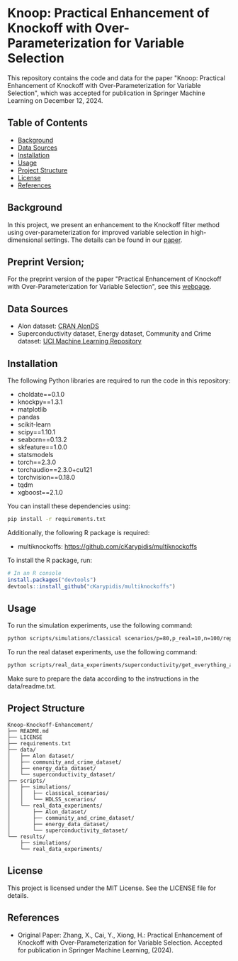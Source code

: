 # Knoop: Practical Enhancement of Knockoff with Over-Parameterization for Variable Selection

This repository contains the code and data for the paper "Knoop: Practical Enhancement of Knockoff with Over-Parameterization for Variable Selection", which was accepted for publication in Springer Machine Learning on December 12, 2024.

## Table of Contents
- [Background](#background)
- [Data Sources](#data-sources)
- [Installation](#installation)
- [Usage](#usage)
- [Project Structure](#project-structure)
- [License](#license)
- [References](#references)

## Background
In this project, we present an enhancement to the Knockoff filter method using over-parameterization for improved variable selection in high-dimensional settings. The details can be found in our [paper](https://openreview.net/forum?id=jWeyv03uXM&noteId=jWeyv03uXM).

## Preprint Version;
For the preprint version of the paper "Practical Enhancement of Knockoff with Over-Parameterization for Variable Selection", see this [webpage]( https://github.com/RubyZhang166/Knoop-Knockoff-Enhancement-with-Overparametrization-for-Feature-Selection/blob/main/Practical_Enhancement_of_Knockoff_with_Over_Parameterization_for_Variable_Selection.pdf).

## Data Sources
- Alon dataset: [CRAN AlonDS](https://search.r-project.org/CRAN/refmans/HiDimDA/html/AlonDS.html)
- Superconductivity dataset, Energy dataset, Community and Crime dataset: [UCI Machine Learning Repository](https://archive.ics.uci.edu/datasets)

## Installation
The following Python libraries are required to run the code in this repository:

- choldate==0.1.0
- knockpy==1.3.1
- matplotlib
- pandas
- scikit-learn
- scipy==1.10.1
- seaborn==0.13.2
- skfeature==1.0.0
- statsmodels
- torch==2.3.0
- torchaudio==2.3.0+cu121
- torchvision==0.18.0
- tqdm
- xgboost==2.1.0

You can install these dependencies using:
```bash
pip install -r requirements.txt
```
Additionally, the following R package is required:
- multiknockoffs:  https://github.com/cKarypidis/multiknockoffs

To install the R package, run:
```R
# In an R console
install.packages("devtools")
devtools::install_github("cKarypidis/multiknockoffs")
```

## Usage
To run the simulation experiments, use the following command:
```bash
python scripts/simulations/classical scenarios/p=80,p_real=10,n=100/repeats.py
```
To run the real dataset experiments, use the following command:
```bash
python scripts/real_data_experiments/superconductivity/get_everything_about_BestKFeatures.py
```
Make sure to prepare the data according to the instructions in the data/readme.txt.

## Project Structure
```plaintext
Knoop-Knockoff-Enhancement/
├── README.md
├── LICENSE
├── requirements.txt
├── data/
│   ├── Alon dataset/
│   ├── community_and_crime_dataset/
│   ├── energy_data_dataset/
│   └── superconductivity_dataset/
├── scripts/
│   ├── simulations/
│   │   ├── classical_scenarios/
│   │   └── HDLSS_scenarios/
│   └── real_data_experiments/
│       ├── Alon_dataset/
│       ├── community_and_crime_dataset/
│       ├── energy_data_dataset/
│       └── superconductivity_dataset/
└── results/
    ├── simulations/
    └── real_data_experiments/
```

## License
This project is licensed under the MIT License. See the LICENSE file for details.

## References
- Original Paper: Zhang, X., Cai, Y., Xiong, H.: Practical Enhancement of Knockoff with Over-Parameterization for Variable Selection. Accepted for publication in Springer Machine Learning, (2024).


